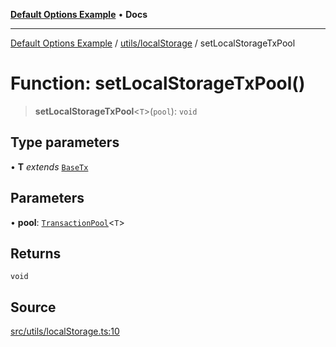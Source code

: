 [**Default Options Example**](../../../README.md) • **Docs**

***

[Default Options Example](../../../modules.md) / [utils/localStorage](../README.md) / setLocalStorageTxPool

# Function: setLocalStorageTxPool()

> **setLocalStorageTxPool**\<`T`\>(`pool`): `void`

## Type parameters

• **T** *extends* [`BaseTx`](../../../web3/adapters/types/type-aliases/BaseTx.md)

## Parameters

• **pool**: [`TransactionPool`](../../../web3/store/transactionsSlice/type-aliases/TransactionPool.md)\<`T`\>

## Returns

`void`

## Source

[src/utils/localStorage.ts:10](https://github.com/bgd-labs/fe-shared/blob/022d31eeb7e61eeffe2ddf65992458f822122ffc/src/utils/localStorage.ts#L10)
